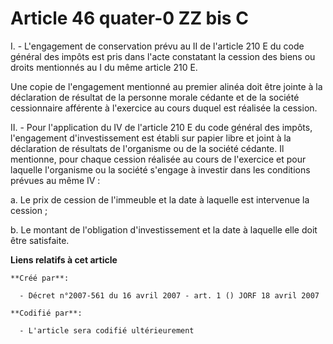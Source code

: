 # Article 46 quater-0 ZZ bis C

I. - L'engagement de conservation prévu au II de l'article 210 E du code général des impôts est pris dans l'acte constatant
la cession des biens ou droits mentionnés au I du même article 210 E.

Une copie de l'engagement mentionné au premier alinéa doit être jointe à la déclaration de résultat de la personne morale
cédante et de la société cessionnaire afférente à l'exercice au cours duquel est réalisée la cession.

II. - Pour l'application du IV de l'article 210 E du code général des impôts, l'engagement d'investissement est établi sur
papier libre et joint à la déclaration de résultats de l'organisme ou de la société cédante. Il mentionne, pour chaque
cession réalisée au cours de l'exercice et pour laquelle l'organisme ou la société s'engage à investir dans les conditions
prévues au même IV :

a. Le prix de cession de l'immeuble et la date à laquelle est intervenue la cession ;

b. Le montant de l'obligation d'investissement et la date à laquelle elle doit être satisfaite.

**Liens relatifs à cet article**

	**Créé par**:

	  - Décret n°2007-561 du 16 avril 2007 - art. 1 () JORF 18 avril 2007

	**Codifié par**:

	  - L'article sera codifié ultérieurement
